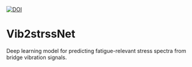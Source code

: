 [![DOI](https://zenodo.org/badge/984052758.svg)](https://doi.org/10.5281/zenodo.15424078)
# Vib2strssNet

Deep learning model for predicting fatigue-relevant stress spectra from bridge vibration signals.
